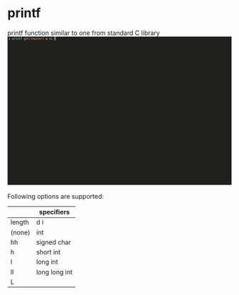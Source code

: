 # printf
printf function similar to one from standard C library
<img src="ft_printf.gif" alt="push-swap-animated" width="600"/>

Following options are supported:

|             |specifiers|
|-------------|----------|
|length	| d i |	u o x | f  |	c |	s |	p |
|(none)	| int	| unsigned int|	double|	int |	char*|	void* |
|hh	| signed char |	unsigned char	|	| | | |
|h	| short int	|unsigned short int	|	| | | |
|l	| long int	| unsigned long int	|	| wint_t	| wchar_t*	| |
|ll |	long long int |	unsigned long long int|	| | | |
|L	| | |		long double| | | |				
